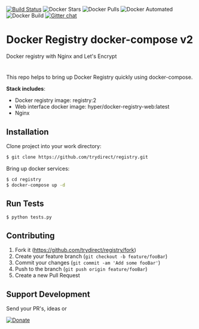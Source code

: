 [![Build Status](https://travis-ci.com/trydirect/registry.svg?branch=master)](https://travis-ci.com/trydirect/registry)
![Docker Stars](https://img.shields.io/docker/stars/trydirect/registry.svg)
![Docker Pulls](https://img.shields.io/docker/pulls/trydirect/registry.svg)
![Docker Automated](https://img.shields.io/docker/cloud/automated/trydirect/registry.svg)
![Docker Build](https://img.shields.io/docker/cloud/build/trydirect/registry.svg)
[![Gitter chat](https://badges.gitter.im/trydirect/community.png)](https://gitter.im/try-direct/community)
# Docker Registry docker-compose v2 

Docker registry with Nginx and Let's Encrypt 

# 
This repo helps to bring up Docker Registry quickly using docker-compose.

**Stack includes**: 
 * Docker registry image: registry:2
 * Web interface docker image: hyper/docker-registry-web:latest
 * Nginx
 

## Installation
Clone project into your work directory:
```sh
$ git clone https://github.com/trydirect/registry.git
```
Bring up docker services:
```sh
$ cd registry
$ docker-compose up -d
```


## Run Tests

```
$ python tests.py 
```


## Contributing


1. Fork it (<https://github.com/trydirect/registry/fork>)
2. Create your feature branch (`git checkout -b feature/fooBar`)
3. Commit your changes (`git commit -am 'Add some fooBar'`)
4. Push to the branch (`git push origin feature/fooBar`)
5. Create a new Pull Request


## Support Development

Send your PR's, ideas or 

[![Donate](https://img.shields.io/badge/Donate-PayPal-green.svg)](https://www.paypal.com/cgi-bin/webscr?cmd=_s-xclick&hosted_button_id=2BH8ED2AUU2RL) 


